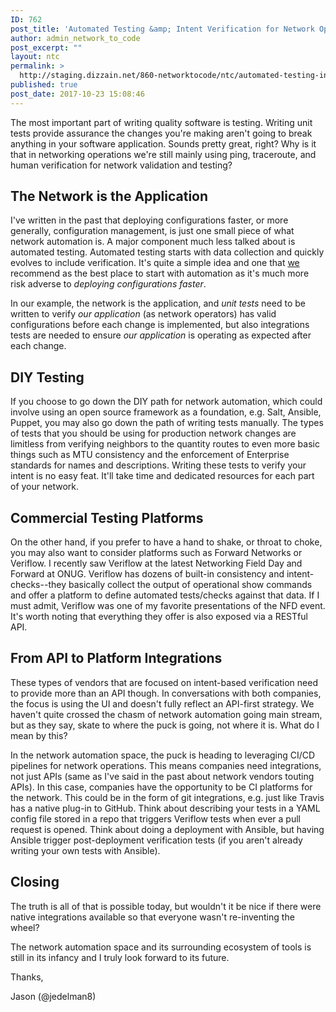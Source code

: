 ```yaml
---
ID: 762
post_title: 'Automated Testing &amp; Intent Verification for Network Operations'
author: admin_network_to_code
post_excerpt: ""
layout: ntc
permalink: >
  http://staging.dizzain.net/860-networktocode/ntc/automated-testing-intent-verification-for-network-operations/
published: true
post_date: 2017-10-23 15:08:46
---
```

The most important part of writing quality software is testing. Writing unit tests provide assurance the changes you're making aren't going to break anything in your software application. Sounds pretty great, right? Why is it that in networking operations we're still mainly using ping, traceroute, and human verification for network validation and testing?

## The Network is the Application

I've written in the past that deploying configurations faster, or more generally, configuration management, is just one small piece of what network automation is. A major component much less talked about is automated testing. Automated testing starts with data collection and quickly evolves to include verification. It's quite a simple idea and one that [we][1] recommend as the best place to start with automation as it's much more risk adverse to *deploying configurations faster*.

In our example, the network is the application, and *unit tests* need to be written to verify *our application* (as network operators) has valid configurations before each change is implemented, but also integrations tests are needed to ensure *our application* is operating as expected after each change.

<!--more-->

## DIY Testing

If you choose to go down the DIY path for network automation, which could involve using an open source framework as a foundation, e.g. Salt, Ansible, Puppet, you may also go down the path of writing tests manually. The types of tests that you should be using for production network changes are limitless from verifying neighbors to the quantity routes to even more basic things such as MTU consistency and the enforcement of Enterprise standards for names and descriptions. Writing these tests to verify your intent is no easy feat. It'll take time and dedicated resources for each part of your network.

## Commercial Testing Platforms

On the other hand, if you prefer to have a hand to shake, or throat to choke, you may also want to consider platforms such as Forward Networks or Veriflow. I recently saw Veriflow at the latest Networking Field Day and Forward at ONUG. Veriflow has dozens of built-in consistency and intent-checks--they basically collect the output of operational show commands and offer a platform to define automated tests/checks against that data. If I must admit, Veriflow was one of my favorite presentations of the NFD event. It's worth noting that everything they offer is also exposed via a RESTful API.

## From API to Platform Integrations

These types of vendors that are focused on intent-based verification need to provide more than an API though. In conversations with both companies, the focus is using the UI and doesn't fully reflect an API-first strategy. We haven't quite crossed the chasm of network automation going main stream, but as they say, skate to where the puck is going, not where it is. What do I mean by this?

In the network automation space, the puck is heading to leveraging CI/CD pipelines for network operations. This means companies need integrations, not just APIs (same as I've said in the past about network vendors touting APIs). In this case, companies have the opportunity to be CI platforms for the network. This could be in the form of git integrations, e.g. just like Travis has a native plug-in to GitHub. Think about describing your tests in a YAML config file stored in a repo that triggers Veriflow tests when ever a pull request is opened. Think about doing a deployment with Ansible, but having Ansible trigger post-deployment verification tests (if you aren't already writing your own tests with Ansible).

## Closing

The truth is all of that is possible today, but wouldn't it be nice if there were native integrations available so that everyone wasn't re-inventing the wheel?

The network automation space and its surrounding ecosystem of tools is still in its infancy and I truly look forward to its future.

Thanks,

Jason (@jedelman8)

 [1]: http://networktocode.com